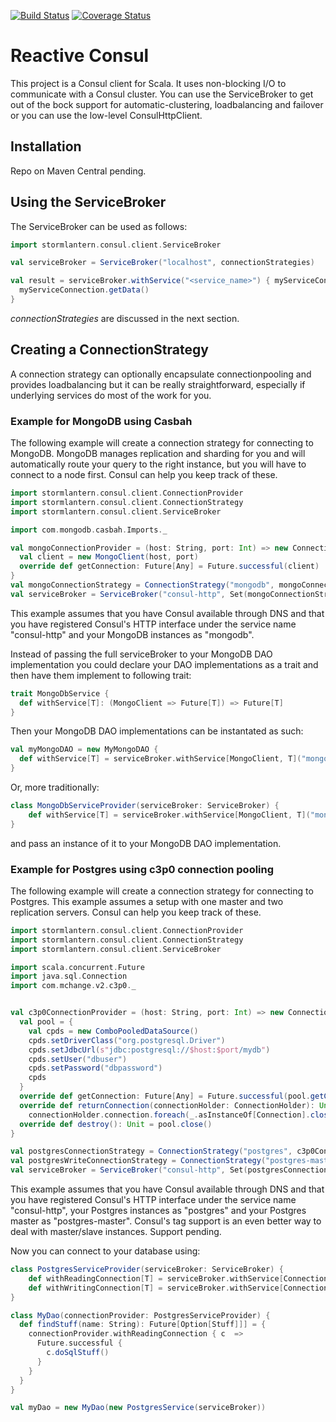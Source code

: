 [![Build Status](https://travis-ci.org/dlouwers/reactive-consul.svg?branch=master)](https://travis-ci.org/dlouwers/reactive-consul)
[![Coverage Status](https://coveralls.io/repos/dlouwers/reactive-consul/badge.svg)](https://coveralls.io/r/dlouwers/reactive-consul)

# Reactive Consul
This project is a Consul client for Scala. It uses non-blocking I/O to communicate with a Consul cluster. You can use
the ServiceBroker to get out of the bock support for automatic-clustering, loadbalancing and failover or you can use
the low-level ConsulHttpClient.

## Installation
Repo on Maven Central pending.

## Using the ServiceBroker
The ServiceBroker can be used as follows:

```scala
import stormlantern.consul.client.ServiceBroker

val serviceBroker = ServiceBroker("localhost", connectionStrategies)

val result = serviceBroker.withService("<service_name>") { myServiceConnection =>
  myServiceConnection.getData()
}
```

_connectionStrategies_ are discussed in the next section.

## Creating a ConnectionStrategy
A connection strategy can optionally encapsulate connectionpooling and provides loadbalancing but it can be really 
straightforward, especially if underlying services do most of the work for you. 

### Example for MongoDB using Casbah
The following example will create a connection strategy for connecting to MongoDB. MongoDB manages replication and 
sharding for you and will automatically route your query to the right instance, but you will have to connect to a node 
first. Consul can help you keep track of these.

```scala
import stormlantern.consul.client.ConnectionProvider
import stormlantern.consul.client.ConnectionStrategy
import stormlantern.consul.client.ServiceBroker

import com.mongodb.casbah.Imports._

val mongoConnectionProvider = (host: String, port: Int) => new ConnectionProvider {
  val client = new MongoClient(host, port)
  override def getConnection: Future[Any] = Future.successful(client)
}
val mongoConnectionStrategy = ConnectionStrategy("mongodb", mongoConnectionProvider)
val serviceBroker = ServiceBroker("consul-http", Set(mongoConnectionStrategy))
```

This example assumes that you have Consul available through DNS and that you have registered Consul's HTTP interface
under the service name "consul-http" and your MongoDB instances as "mongodb".

Instead of passing the full serviceBroker to your MongoDB DAO implementation you could declare your DAO implementations
as a trait and then have them implement to following trait:

```scala
trait MongoDbService {  
  def withService[T]: (MongoClient => Future[T]) => Future[T] 
}
```

Then your MongoDB DAO implementations can be instantated as such:

```scala
val myMongoDAO = new MyMongoDAO {
  def withService[T] = serviceBroker.withService[MongoClient, T]("mongodb")     
}
```

Or, more traditionally:

```scala
class MongoDbServiceProvider(serviceBroker: ServiceBroker) {
    def withService[T] = serviceBroker.withService[MongoClient, T]("mongodb")
}
```

and pass an instance of it to your MongoDB DAO implementation.

### Example for Postgres using c3p0 connection pooling
The following example will create a connection strategy for connecting to Postgres. This example assumes a setup with
one master and two replication servers. Consul can help you keep track of these.

```scala
import stormlantern.consul.client.ConnectionProvider
import stormlantern.consul.client.ConnectionStrategy
import stormlantern.consul.client.ServiceBroker

import scala.concurrent.Future
import java.sql.Connection
import com.mchange.v2.c3p0._


val c3p0ConnectionProvider = (host: String, port: Int) => new ConnectionProvider {
  val pool = {
    val cpds = new ComboPooledDataSource()
    cpds.setDriverClass("org.postgresql.Driver")            
    cpds.setJdbcUrl(s"jdbc:postgresql://$host:$port/mydb")
    cpds.setUser("dbuser")                                  
    cpds.setPassword("dbpassword")
    cpds
  }
  override def getConnection: Future[Any] = Future.successful(pool.getConnection())
  override def returnConnection(connectionHolder: ConnectionHolder): Unit = 
    connectionHolder.connection.foreach(_.asInstanceOf[Connection].close())
  override def destroy(): Unit = pool.close()
}

val postgresConnectionStrategy = ConnectionStrategy("postgres", c3p0ConnectionProvider)
val postgresWriteConnectionStrategy = ConnectionStrategy("postgres-master", c3p0ConnectionProvider)
val serviceBroker = ServiceBroker("consul-http", Set(postgresConnectionStrategy, postgresWriteConnectionStrategy))
```

This example assumes that you have Consul available through DNS and that you have registered Consul's HTTP interface
under the service name "consul-http", your Postgres instances as "postgres" and your Postgres master as "postgres-master".
Consul's tag support is an even better way to deal with master/slave instances. Support pending.

Now you can connect to your database using:

```scala
class PostgresServiceProvider(serviceBroker: ServiceBroker) {
    def withReadingConnection[T] = serviceBroker.withService[Connection, T]("postgres")
    def withWritingConnection[T] = serviceBroker.withService[Connection, T]("postgres-master")
}

class MyDao(connectionProvider: PostgresServiceProvider) {
  def findStuff(name: String): Future[Option[Stuff]]] = {
    connectionProvider.withReadingConnection { c  =>
      Future.successful {
        c.doSqlStuff()
      }
    }
  }
}

val myDao = new MyDao(new PostgresService(serviceBroker))
```